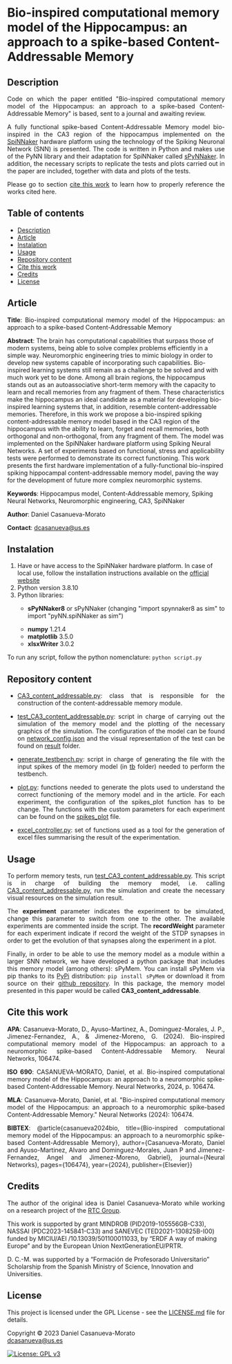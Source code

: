 # Bio-inspired computational memory model of the Hippocampus: an approach to a spike-based Content-Addressable Memory

<h2 name="Description">Description</h2>
<p align="justify">
Code on which the paper entitled "Bio-inspired computational memory model of the Hippocampus: an approach to a spike-based Content-Addressable Memory" is based, sent to a journal and awaiting review.
</p>
<p align="justify">
A fully functional spike-based Content-Addressable Memory model bio-inspired in the CA3 region of the hippocampus implemented on the <a href="https://apt.cs.manchester.ac.uk/projects/SpiNNaker/">SpiNNaker</a> hardware platform using the technology of the Spiking Neuronal Network (SNN) is presented. The code is written in Python and makes use of the PyNN library and their adaptation for SpiNNaker called <a href="https://www.google.com/url?sa=t&rct=j&q=&esrc=s&source=web&cd=&cad=rja&uact=8&ved=2ahUKEwjaxOCWhrn3AhVL1BoKHVtQDvsQFnoECAkQAQ&url=https%3A%2F%2Fgithub.com%2FSpiNNakerManchester%2FsPyNNaker&usg=AOvVaw3e3TBMJ-08yBqtsKza_RiE">sPyNNaker</a>. In addition, the necessary scripts to replicate the tests and plots carried out in the paper are included, together with data and plots of the tests.
</p>
<p align="justify">
Please go to section <a href="#CiteThisWork">cite this work</a> to learn how to properly reference the works cited here.
</p>


<h2>Table of contents</h2>
<p align="justify">
<ul>
<li><a href="#Description">Description</a></li>
<li><a href="#Article">Article</a></li>
<li><a href="#Instalation">Instalation</a></li>
<li><a href="#Usage">Usage</a></li>
<li><a href="#RepositoryContent">Repository content</a></li>
<li><a href="#CiteThisWork">Cite this work</a></li>
<li><a href="#Credits">Credits</a></li>
<li><a href="#License">License</a></li>
</ul>
</p>


<h2 name="Article">Article</h2>
<p align="justify">
<strong>Title</strong>: Bio-inspired computational memory model of the Hippocampus: an approach to a spike-based Content-Addressable Memory

<strong>Abstract</strong>: The brain has computational capabilities that surpass those of modern systems, being able to solve complex problems efficiently in a simple way. Neuromorphic engineering tries to mimic biology in order to develop new systems capable of incorporating such capabilities. Bio-inspired learning systems still remain as a challenge to be solved and with much work yet to be done. Among all brain regions, the hippocampus stands out as an autoassociative short-term memory with the capacity to learn and recall memories from any fragment of them. These characteristics make the hippocampus an ideal candidate as a material for developing bio-inspired learning systems that, in addition, resemble content-addressable memories. Therefore, in this work we propose a bio-inspired spiking content-addressable memory model based in the CA3 region of the hippocampus with the ability to learn, forget and recall memories, both orthogonal and non-orthogonal, from any fragment of them. The model was implemented on the SpiNNaker hardware platform using Spiking Neural Networks. A set of experiments based on functional, stress and applicability tests were performed to demonstrate its correct functioning. This work presents the first hardware implementation of a fully-functional bio-inspired spiking hippocampal content-addressable memory model, paving the way for the development of future more complex neuromorphic systems.

<strong>Keywords</strong>: Hippocampus model, Content-Addressable memory, Spiking Neural Networks, Neuromorphic engineering, CA3, SpiNNaker

<strong>Author</strong>: Daniel Casanueva-Morato

<strong>Contact</strong>: dcasanueva@us.es
</p>


<h2 name="Instalation">Instalation</h2>
<p align="justify">
<ol>
	<li>Have or have access to the SpiNNaker hardware platform. In case of local use, follow the installation instructions available on the <a href="http://spinnakermanchester.github.io/spynnaker/6.0.0/index.html">official website</a></li>
	<li>Python version 3.8.10</li>
	<li>Python libraries:</li>
	<ul>
		<li><p align="justify"><strong>sPyNNaker8</strong> or sPyNNaker (changing "import spynnaker8 as sim" to import "pyNN.spiNNaker as sim")</p></li>
		<li><strong>numpy</strong> 1.21.4</li>
		<li><strong>matplotlib</strong> 3.5.0</li>
		<li><strong>xlsxWriter</strong> 3.0.2</li>
	</ul>
</ol>
</p>
<p align="justify">
To run any script, follow the python nomenclature: <code>python script.py</code>
</p>


<h2 name="RepositoryContent">Repository content</h3>
<p align="justify">
<ul>
	<li><p align="justify"><a href="CA3_content_addressable.py">CA3_content_addressable.py</a>: class that is responsible for the construction of the content-addressable memory module.</p></li>
	<li><p align="justify"><a href="test_CA3_content_addressable.py">test_CA3_content_addressable.py</a>: script in charge of carrying out the simulation of the memory model and the plotting of the necessary graphics of the simulation. The configuration of the model can be found on <a href="config/network_config.json">network_config.json</a> and the visual representation of the test can be found on <a href="results/">result</a> folder.</p></li>
	<li><p align="justify"><a href="generate_testbench.py">generate_testbench.py</a>: script in charge of generating the file with the input spikes of the memory model (in <a href="tb/">tb</a> folder) needed to perform the testbench.</p></li>
	<li><p align="justify"><a href="plot.py">plot.py</a>: functions needed to generate the plots used to understand the correct functioning of the memory model and in the article. For each experiment, the configuration of the spikes_plot function has to be change. The functions with the custom parameters for each experiment can be found on the <a href="spikes_plot.txt">spikes_plot</a> file.</p></li>
	<li><p align="justify"><a href="excel_controller.py">excel_controller.py</a>: set of functions used as a tool for the generation of excel files summarising the result of the experimentation.</p></li>
</ul>
</p>


<h2 name="Usage">Usage</h2>
<p align="justify">
To perform memory tests, run <a href="test_CA3_content_addressable.py">test_CA3_content_addressable.py</a>. This script is in charge of building the memory model, i.e. calling <a href="CA3_content_addressable.py">CA3_content_addressable.py</a>, run the simulation and create the necessary visual resources on the simulation result. 
</p>
<p align="justify">
The <strong>experiment</strong> parameter indicates the experiment to be simulated, change this parameter to switch from one to the other. The available experiments are commented inside the script. The <strong>recordWeight</strong> parameter for each experiment indicate if record the weight of the STDP synapses in order to get the evolution of that synapses along the experiment in a plot.
</p>
<p align="justify">
Finally, in order to be able to use the memory model as a module within a larger SNN network, we have developed a python package that includes this memory model (among others): sPyMem. You can install sPyMem via pip thanks to its <a href="https://pypi.org/project/sPyMem/">PyPi</a> distribution: <code>pip install sPyMem</code> or download it from source on their <a href="https://github.com/dancasmor/sPyMem/">github repository</a>. In this package, the memory model presented in this paper would be called <strong>CA3_content_addressable</strong>.
</p>


<h2 name="CiteThisWork">Cite this work</h2>
<p align="justify">
<strong>APA</strong>: Casanueva-Morato, D., Ayuso-Martinez, A., Dominguez-Morales, J. P., Jimenez-Fernandez, A., & Jimenez-Moreno, G. (2024). Bio-inspired computational memory model of the Hippocampus: an approach to a neuromorphic spike-based Content-Addressable Memory. Neural Networks, 106474.
</p>
<p align="justify">
<strong>ISO 690</strong>: CASANUEVA-MORATO, Daniel, et al. Bio-inspired computational memory model of the Hippocampus: an approach to a neuromorphic spike-based Content-Addressable Memory. Neural Networks, 2024, p. 106474.
</p>
<p align="justify">
<strong>MLA</strong>: Casanueva-Morato, Daniel, et al. "Bio-inspired computational memory model of the Hippocampus: an approach to a neuromorphic spike-based Content-Addressable Memory." Neural Networks (2024): 106474.
</p>
<p align="justify">
<strong>BIBTEX</strong>: @article{casanueva2024bio, title={Bio-inspired computational memory model of the Hippocampus: an approach to a neuromorphic spike-based Content-Addressable Memory}, author={Casanueva-Morato, Daniel and Ayuso-Martinez, Alvaro and Dominguez-Morales, Juan P and Jimenez-Fernandez, Angel and Jimenez-Moreno, Gabriel}, journal={Neural Networks}, pages={106474}, year={2024}, publisher={Elsevier}}
</p>


<h2 name="Credits">Credits</h2>
<p align="justify">
The author of the original idea is Daniel Casanueva-Morato while working on a research project of the <a href="http://www.rtc.us.es/">RTC Group</a>.

This work is supported by grant MINDROB (PID2019-105556GB-C33), NASSAI (PDC2023-145841-C33) and SANEVEC (TED2021-130825B-I00) funded by MICIU/AEI /10.13039/501100011033, by “ERDF A way of making Europe” and by the European Union NextGenerationEU/PRTR.

D. C.-M. was supported by a “Formación de Profesorado Universitario” Scholarship from the Spanish Ministry of Science, Innovation and Universities.
</p>


<h2 name="License">License</h2>
<p align="justify">
This project is licensed under the GPL License - see the <a href="https://github.com/dancasmor/An-aproach-to-a-spike-based-Content-Addressable-Memory-bio-inspired-in-the-Hippocampus/blob/main/LICENSE">LICENSE.md</a> file for details.
</p>
<p align="justify">
Copyright © 2023 Daniel Casanueva-Morato<br>  
<a href="mailto:dcasanueva@us.es">dcasanueva@us.es</a>
</p>

[![License: GPL v3](https://img.shields.io/badge/License-GPL%20v3-blue.svg)](http://www.gnu.org/licenses/gpl-3.0)
